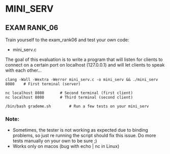 # MINI_SERV
## EXAM RANK_06

Train yourself to the exam_rank06 and test your own code:
- mini_serv.c

The goal of this evaluation is to write a program that will listen for clients to connect on a certain port on localhost (127.0.0.1) and will let clients to speak with each other...

```
clang -Wall -Wextra -Werror mini_serv.c -o mini_serv && ./mini_serv 8080	# First terminal (server)

nc localhost 8080		# Second terminal (first client)
nc localhost 8080		# Third terminal (second client)
```

```
/bin/bash grademe.sh		# Run a few tests on your mini_serv
```


### Note:
- Sometimes, the tester is not working as expected due to binding problems, so just re running the script should fix this issue.
Do more tests manually on your own to be sure ;)
- Works only on macos (bug with echo | nc in Linux)
